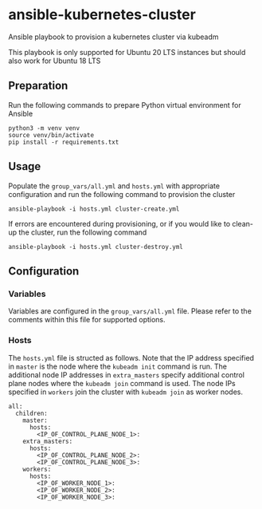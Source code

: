 # ansible-kubernetes-cluster

Ansible playbook to provision a kubernetes cluster via kubeadm

This playbook is only supported for Ubuntu 20 LTS instances but should also work for Ubuntu 18 LTS

## Preparation

Run the following commands to prepare Python virtual environment for Ansible

```
python3 -m venv venv
source venv/bin/activate
pip install -r requirements.txt
```

## Usage

Populate the `group_vars/all.yml` and `hosts.yml` with appropriate configuration and run the following command to provision the cluster

`ansible-playbook -i hosts.yml cluster-create.yml`

If errors are encountered during provisioning, or if you would like to clean-up the cluster, run the following command

`ansible-playbook -i hosts.yml cluster-destroy.yml`

## Configuration

### Variables

Variables are configured in the `group_vars/all.yml` file. Please refer to the comments within this file for supported options.

### Hosts

The `hosts.yml` file is structed as follows. Note that the IP address specified in `master` is the node where the `kubeadm init` command is run. The additional node IP addresses in `extra_masters` specify additional control plane nodes where the `kubeadm join` command is used. The node IPs specified in `workers` join the cluster with `kubeadm join` as worker nodes. 

```
all:
  children:
    master:
      hosts:
        <IP_OF_CONTROL_PLANE_NODE_1>:
    extra_masters:
      hosts:
        <IP_OF_CONTROL_PLANE_NODE_2>:
        <IP_OF_CONTROL_PLANE_NODE_3>:
    workers:
      hosts:
        <IP_OF_WORKER_NODE_1>:
        <IP_OF_WORKER_NODE_2>:
        <IP_OF_WORKER_NODE_3>:
```
